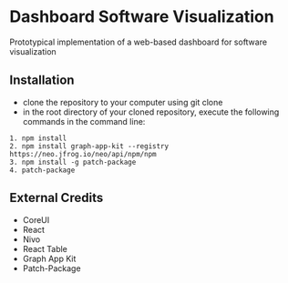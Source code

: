 # Dashboard Software Visualization #

Prototypical implementation of a web-based dashboard for software visualization

## Installation ##

* clone the repository to your computer using git clone
* in the root directory of your cloned repository, execute the following commands in the command line:

```
1. npm install
2. npm install graph-app-kit --registry https://neo.jfrog.io/neo/api/npm/npm
3. npm install -g patch-package
4. patch-package
```

## External Credits ##

* CoreUI
* React
* Nivo
* React Table
* Graph App Kit
* Patch-Package